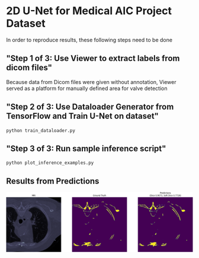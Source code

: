 # 2D U-Net for Medical AIC Project Dataset

In order to reproduce results, these following steps need to be done
## "Step 1 of 3: Use Viewer to extract labels from dicom files"

Because data from Dicom files were given without annotation, Viewer served as a platform for manually defined area for valve detection
## "Step 2 of 3: Use Dataloader Generator from TensorFlow and Train U-Net on dataset"

```
python train_dataloader.py
```

## "Step 3 of 3: Run sample inference script"
```
python plot_inference_examples.py 
```

## Results from Predictions

![alt gui](../img/prediction_2D.png "Gui Render")
